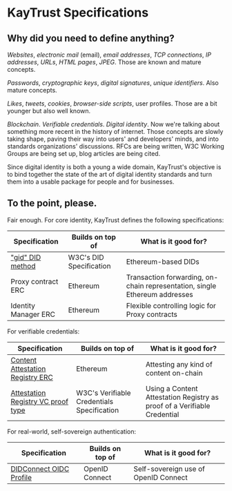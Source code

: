 # KayTrust Specifications

## Why did you need to define anything?

_Websites_, _electronic mail_ (email), _email addresses_, _TCP connections_, _IP addresses_, _URLs_, _HTML pages_, _JPEG_. Those are known and mature concepts.

_Passwords_, _cryptographic keys_, _digital signatures_, _unique identifiers_. Also mature concepts.

_Likes_, _tweets_, _cookies_, _browser-side scripts_, user profiles. Those are a bit younger but also well known.

_Blockchain_. _Verifiable credentials_. _Digital identity_. Now we're talking about something more recent in the history of internet. Those concepts are slowly taking shape, paving their way into users' and developers' minds, and into standards organizations' discussions. RFCs are being written, W3C Working Groups are being set up, blog articles are being cited.

Since digital identity is both a young a wide domain, KayTrust's objective is to bind together the state of the art of digital identity standards and turn them into a usable package for people and for businesses.

## To the point, please.

Fair enough. For core identity, KayTrust defines the following specifications:

| Specification                             | Builds on top of        | What is it good for?
| ----------------------------------------- | ----------------------- | --------------------
| ["gid" DID method](/Specs/GID-DID-Method) | W3C's DID Specification | Ethereum-based DIDs
| Proxy contract ERC                        | Ethereum                | Transaction forwarding, on-chain representation, single Ethereum addresses
| Identity Manager ERC                      | Ethereum                | Flexible controlling logic for Proxy contracts

For verifiable credentials:

| Specification                                                         | Builds on top of        | What is it good for?
| --------------------------------------------------------------------- | ----------------------- | --------------------
| [Content Attestation Registry ERC](eip-content-attestation-registry)  | Ethereum                | Attesting any kind of content on-chain
| [Attestation Registry VC proof type](attestation-registry-proof-type) | W3C's Verifiable Credentials Specification | Using a Content Attestation Registry as proof of a Verifiable Credential

For real-world, self-sovereign authentication:

| Specification                         | Builds on top of | What is it good for?
| ------------------------------------- | ---------------- | ------------------------------------
| [DIDConnect OIDC Profile](/Specs/DIDConnect) | OpenID Connect   | Self-sovereign use of OpenID Connect
